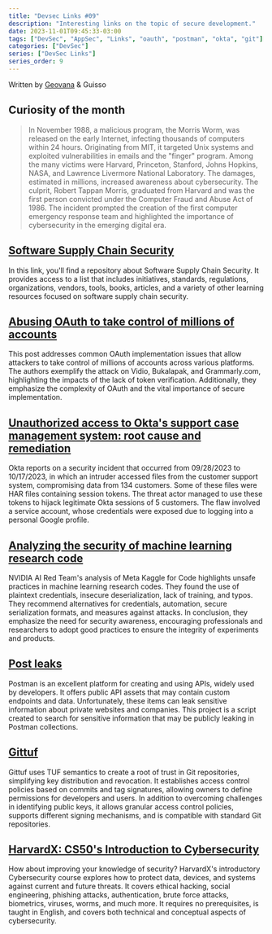 ```yaml
---
title: "Devsec Links #09"
description: "Interesting links on the topic of secure development."
date: 2023-11-01T09:45:33-03:00
tags: ["DevSec", "AppSec", "Links", "oauth", "postman", "okta", "git"]
categories: ["DevSec"]
series: ["DevSec Links"]
series_order: 9
---
```


Written by [Geovana](https://www.linkedin.com/in/geovana-silva/) & Guisso

## Curiosity of the month  
   
> In November 1988, a malicious program, the Morris Worm, was released on the early Internet, infecting thousands of computers within 24 hours. Originating from MIT, it targeted Unix systems and exploited vulnerabilities in emails and the "finger" program. Among the many victims were Harvard, Princeton, Stanford, Johns Hopkins, NASA, and Lawrence Livermore National Laboratory. The damages, estimated in millions, increased awareness about cybersecurity. The culprit, Robert Tappan Morris, graduated from Harvard and was the first person convicted under the Computer Fraud and Abuse Act of 1986. The incident prompted the creation of the first computer emergency response team and highlighted the importance of cybersecurity in the emerging digital era.

## [Software Supply Chain Security](https://github.com/vishalgarg-sec/Software-Supply-Chain-Security) 
In this link, you'll find a repository about Software Supply Chain Security. It provides access to a list that includes initiatives, standards, regulations, organizations, vendors, tools, books, articles, and a variety of other learning resources focused on software supply chain security.

## [Abusing OAuth to take control of millions of accounts](https://salt.security/blog/oh-auth-abusing-oauth-to-take-over-millions-of-accounts)
This post addresses common OAuth implementation issues that allow attackers to take control of millions of accounts across various platforms. The authors exemplify the attack on Vidio, Bukalapak, and Grammarly.com, highlighting the impacts of the lack of token verification. Additionally, they emphasize the complexity of OAuth and the vital importance of secure implementation.

## [Unauthorized access to Okta's support case management system: root cause and remediation](https://sec.okta.com/harfiles)
Okta reports on a security incident that occurred from 09/28/2023 to 10/17/2023, in which an intruder accessed files from the customer support system, compromising data from 134 customers. Some of these files were HAR files containing session tokens. The threat actor managed to use these tokens to hijack legitimate Okta sessions of 5 customers. The flaw involved a service account, whose credentials were exposed due to logging into a personal Google profile.

## [Analyzing the security of machine learning research code](https://developer.nvidia.com/blog/analyzing-the-security-of-machine-learning-research-code)
NVIDIA AI Red Team's analysis of Meta Kaggle for Code highlights unsafe practices in machine learning research codes. They found the use of plaintext credentials, insecure deserialization, lack of training, and typos. They recommend alternatives for credentials, automation, secure serialization formats, and measures against attacks. In conclusion, they emphasize the need for security awareness, encouraging professionals and researchers to adopt good practices to ensure the integrity of experiments and products.

## [Post leaks](https://github.com/cosad3s/postleaks)
Postman is an excellent platform for creating and using APIs, widely used by developers. It offers public API assets that may contain custom endpoints and data. Unfortunately, these items can leak sensitive information about private websites and companies. This project is a script created to search for sensitive information that may be publicly leaking in Postman collections.

## [Gittuf](https://gittuf.dev/design.html)
Gittuf uses TUF semantics to create a root of trust in Git repositories, simplifying key distribution and revocation. It establishes access control policies based on commits and tag signatures, allowing owners to define permissions for developers and users. In addition to overcoming challenges in identifying public keys, it allows granular access control policies, supports different signing mechanisms, and is compatible with standard Git repositories.

## [HarvardX: CS50's Introduction to Cybersecurity](https://www.edx.org/learn/cybersecurity/harvard-university-cs50-s-introduction-to-cybersecurity)
How about improving your knowledge of security? HarvardX's introductory Cybersecurity course explores how to protect data, devices, and systems against current and future threats. It covers ethical hacking, social engineering, phishing attacks, authentication, brute force attacks, biometrics, viruses, worms, and much more. It requires no prerequisites, is taught in English, and covers both technical and conceptual aspects of cybersecurity.

